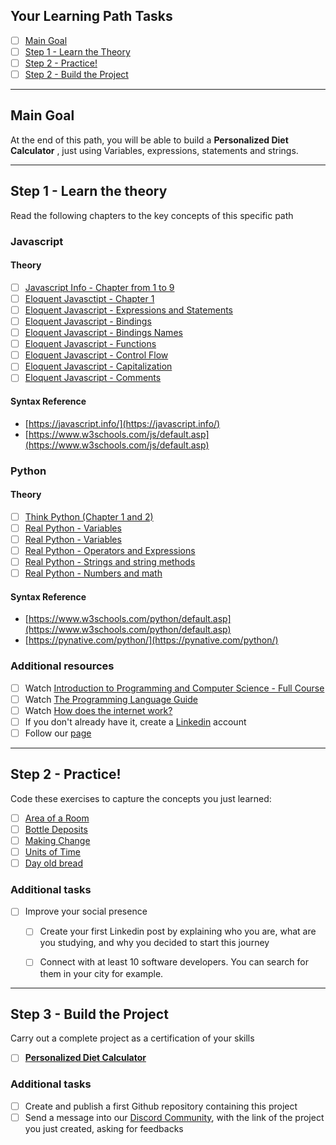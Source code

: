 ## Your Learning Path Tasks

- [ ] [Main Goal](#main-goal)
- [ ] [Step 1 - Learn the Theory](#step-1---learn-the-theory)
- [ ] [Step 2 - Practice!](#step-2---practice)
- [ ] [Step 2 - Build the Project](#step-3---build-the-project)
  
<hr>

## **Main Goal**

At the end of this path, you will be able to build a **Personalized Diet Calculator** , just using Variables, expressions, statements and strings.

<hr>

## **Step 1** - Learn the theory

Read the following chapters to the key concepts of this specific path

### **Javascript**

#### Theory
- [ ] [Javascript Info - Chapter from 1 to 9](https://javascript.info/first-steps)
- [ ] [Eloquent Javasctipt - Chapter 1](https://eloquentjavascript.net/01_values.html)
- [ ] [Eloquent Javascript - Expressions and Statements](https://eloquentjavascript.net/02_program_structure.html#h_5fUOQZwwHx)
- [ ] [Eloquent Javascript - Bindings](https://eloquentjavascript.net/02_program_structure.html#h_lnOC+GBEtu)
- [ ] [Eloquent Javascript - Bindings Names](https://eloquentjavascript.net/02_program_structure.html#h_SbWNrIYjdH)
- [ ] [Eloquent Javascript - Functions](https://eloquentjavascript.net/02_program_structure.html#h_K5Yd6h3Axg)
- [ ] [Eloquent Javascript - Control Flow](https://eloquentjavascript.net/02_program_structure.html#h_rDxYNPd65Z)
- [ ] [Eloquent Javascript - Capitalization](https://eloquentjavascript.net/02_program_structure.html#h_t54vuASjLD)
- [ ] [Eloquent Javascript - Comments](https://eloquentjavascript.net/02_program_structure.html#h_/OBuIOX390)

#### Syntax Reference
- [https://javascript.info/](https://javascript.info/)
- [https://www.w3schools.com/js/default.asp](https://www.w3schools.com/js/default.asp)

### **Python**

#### Theory

- [ ] [Think Python (Chapter 1 and 2)](https://greenteapress.com/thinkpython2/thinkpython2.pdf)
- [ ] [Real Python - Variables](https://realpython.com/python-variables/)
- [ ] [Real Python - Variables](https://realpython.com/python-variables/)
- [ ] [Real Python - Operators and Expressions](https://realpython.com/python-operators-expressions/)
- [ ] [Real Python - Strings and string methods](https://realpython.com/courses/python-basics-strings-string-methods/)
- [ ] [Real Python - Numbers and math](https://realpython.com/courses/python-basics-numbers-and-math/)

#### Syntax Reference
- [https://www.w3schools.com/python/default.asp](https://www.w3schools.com/python/default.asp)  
- [https://pynative.com/python/](https://pynative.com/python/)  

### **Additional resources**

- [ ]  Watch [Introduction to Programming and Computer Science - Full Course](https://www.youtube.com/watch?v=zOjov-2OZ0E&ab_channel=freeCodeCamp.org)
- [ ]  Watch [The Programming Language Guide](https://youtu.be/2lVDktWK-pc)
- [ ]  Watch [How does the internet work?](https://youtu.be/zN8YNNHcaZc)
- [ ]  If you don't already have it, create a [Linkedin](https://www.linkedin.com/) account
  - [ ]  Follow our [page](https://www.linkedin.com/school/tomorrowdevs)

<hr>

## **Step 2** - Practice!

Code these exercises to capture the concepts you just learned:

- [ ] [Area of a Room](./projects/001-area-of-a-room/)
- [ ] [Bottle Deposits](./projects/002-bottle-deposits/)
- [ ] [Making Change](./projects/003-making-change/)
- [ ] [Units of Time](./projects/004-units-of-time/)
- [ ] [Day old bread](./projects/007-day-old-bread/)

### **Additional tasks**

- [ ]  Improve your social presence
    - [ ]  Create your first Linkedin post by explaining who you are, what are you studying, and why you decided to start this journey
    - [ ]  Connect with at least 10 software developers. You can search for them in your city for example.


<hr>

## **Step 3** - Build the Project
Carry out a complete project as a certification of your skills

- [ ] [**Personalized Diet Calculator**](./projects/final-project/)

### **Additional tasks**

- [ ] Create and publish a first Github repository containing this project
- [ ] Send a message into our [Discord Community](https://discord.gg/4G5nbXRunZ), with the link of the project you just created, asking for feedbacks
